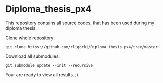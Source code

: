 # Diploma_thesis_px4

This repository contains all source codes, that has been used during my diploma thesis.

Clone whole repository:

```
git clone https://github.com/rligocki/Diploma_thesis_px4/tree/master
```


Download all submodules:

```
git submodule update --init --recursive
```

Your are ready to view all results. ;)
